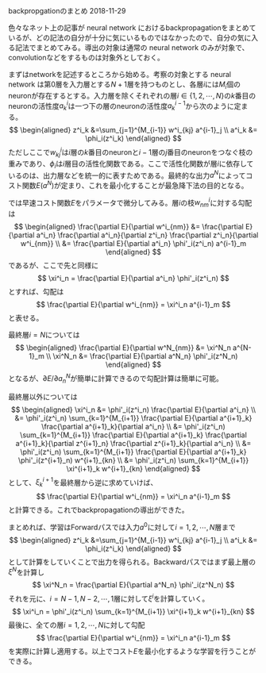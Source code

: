 backpropgationのまとめ
2018-11-29


色々なネット上の記事が neural network におけるbackpropagationをまとめているが、どの記法の自分が十分に気にいるものではなかったので、自分の気に入る記法でまとめてみる。導出の対象は通常の neural network のみが対象で、convolutionなどをするものは対象外としておく。


まずはnetworkを記述するところから始める。考察の対象とする neural network は第$0$層を入力層とする$N+1$層を持つものとし、各層$i$には$M_i$個のneuronが存在するとする。入力層を除くそれぞれの層$i \in \{1, 2, \cdots, N \}$の$k$番目のneuronの活性度$a^i_k$は一つ下の層のneuronの活性度$a^{i-1}_k$から次のように定まる。
$$
\begin{aligned}
z^i_k &=\sum_{j=1}^{M_{i-1}} w^i_{kj} a^{i-1}_j \\
a^i_k &= \phi_i(z^i_k)
\end{aligned}
$$
ただしここで$w^i_{kj}$は$i$層の$k$番目のneuronと$i-1$層の$j$番目のneuronをつなぐ枝の重みであり、$\phi_i$は$i$層目の活性化関数である。ここで活性化関数が層$i$に依存しているのは、出力層などを統一的に表すためである。最終的な出力$a^N$によってコスト関数$E(a^N)$が定まり、これを最小化することが最急降下法の目的となる。


では早速コスト関数$E$をパラメータで微分してみる。層$i$の枝$w^i_{nm}$に対する勾配は
$$
\begin{aligned}
\frac{\partial E}{\partial w^i_{nm}} &= \frac{\partial E}{\partial a^i_n} \frac{\partial a^i_n}{\partial z^i_n} \frac{\partial z^i_n}{\partial w^i_{nm}} \\
&= \frac{\partial E}{\partial a^i_n} \phi'_i(z^i_n) a^{i-1}_m
\end{aligned}
$$
であるが、ここで先と同様に
$$
\xi^i_n = \frac{\partial E}{\partial a^i_n} \phi'_i(z^i_n)
$$
とすれば、勾配は
$$
\frac{\partial E}{\partial w^i_{nm}} = \xi^i_n a^{i-1}_m
$$
と表せる。


最終層$i=N$については
$$
\begin{aligned}
\frac{\partial E}{\partial w^N_{nm}} &= \xi^N_n a^{N-1}_m \\
\xi^N_n &= \frac{\partial E}{\partial a^N_n} \phi'_i(z^N_n)
\end{aligned}
$$
となるが、$\partial E / \partial a^N_n$が簡単に計算できるので勾配計算は簡単に可能。


最終層以外については
$$
\begin{aligned}
\xi^i_n &= \phi'_i(z^i_n) \frac{\partial E}{\partial a^i_n} \\
&= \phi'_i(z^i_n) \sum_{k=1}^{M_{i+1}} \frac{\partial E}{\partial a^{i+1}_k} \frac{\partial a^{i+1}_k}{\partial a^i_n} \\
&= \phi'_i(z^i_n) \sum_{k=1}^{M_{i+1}} \frac{\partial E}{\partial a^{i+1}_k} \frac{\partial a^{i+1}_k}{\partial z^{i+1}_n} \frac{\partial z^{i+1}_k}{\partial a^i_n} \\
&= \phi'_i(z^i_n) \sum_{k=1}^{M_{i+1}} \frac{\partial E}{\partial a^{i+1}_k} \phi'_i(z^{i+1}_n) w^{i+1}_{kn} \\
&= \phi'_i(z^i_n) \sum_{k=1}^{M_{i+1}} \xi^{i+1}_k w^{i+1}_{kn}
\end{aligned}
$$
として、$\xi^{i+1}_k$を最終層から逆に求めていけば、
$$
\frac{\partial E}{\partial w^i_{nm}} = \xi^i_n a^{i-1}_m
$$
と計算できる。これでbackpropagationの導出ができた。


まとめれば、学習はForwardパスでは入力$a^0$に対して$i=1,2,\cdots,N$層まで
$$
\begin{aligned}
z^i_k &=\sum_{j=1}^{M_{i-1}} w^i_{kj} a^{i-1}_j \\
a^i_k &= \phi_i(z^i_k)
\end{aligned}
$$
として計算をしていくことで出力を得られる。Backwardパスではまず最上層の$\xi^N$を計算し
$$
\xi^N_n = \frac{\partial E}{\partial a^N_n} \phi'_i(z^N_n)
$$
それを元に、$i=N-1,N-2,\cdots,1$層に対して$\xi^i$を計算していく。
$$
\xi^i_n = \phi'_i(z^i_n) \sum_{k=1}^{M_{i+1}} \xi^{i+1}_k w^{i+1}_{kn}
$$
最後に、全ての層$i=1,2,\cdots,N$に対して勾配
$$
\frac{\partial E}{\partial w^i_{nm}} = \xi^i_n a^{i-1}_m
$$
を実際に計算し適用する。以上でコスト$E$を最小化するような学習を行うことができる。
